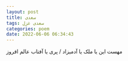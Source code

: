 ```yaml
---
layout: post
title: سعدی
tags: سعدی غزل
categories: poem
date: 2022-06-06 06:34:43
---
```


مهست این یا ملک یا آدمیزاد / پری یا آفتاب عالم افروز
